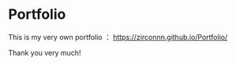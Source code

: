 # Portfolio
This is my very own portfolio ：
https://zirconnn.github.io/Portfolio/

Thank you very much!
